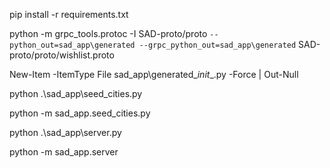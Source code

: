 pip install -r requirements.txt

python -m grpc_tools.protoc -I SAD-proto/proto `
  --python_out=sad_app\generated --grpc_python_out=sad_app\generated `
  SAD-proto/proto/wishlist.proto

New-Item -ItemType File sad_app\generated\__init__.py -Force | Out-Null

python .\sad_app\seed_cities.py

python -m sad_app.seed_cities.py

python .\sad_app\server.py

python -m sad_app.server
